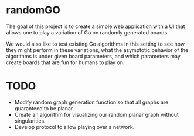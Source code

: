 # randomGO

The goal of this project is to create a simple web application with a UI that allows one to play a variation of Go on randomly generated boards.

We would also like to test existing Go algorithms in this setting to see how they might perform in these variations, what the asymptotic behavior of the algorithms is under given board parameters, and which parameters may create boards that are fun for humans to play on.

# TODO

 - Modify random graph generation function so that all graphs are guaranteed to be planar. 
 - Create an algorithm for visualizing our random planar graph without singularities.
 - Develop protocol to allow playing over a network.

